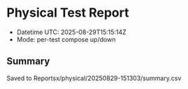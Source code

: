 # Physical Test Report
- Datetime UTC: 2025-08-29T15:15:14Z
- Mode: per-test compose up/down

## Summary
Saved to Reportsx/physical/20250829-151303/summary.csv
